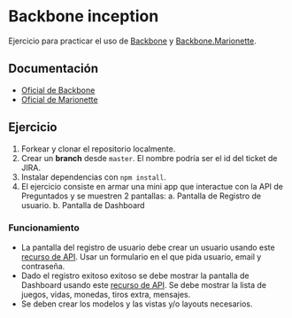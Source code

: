 # Backbone inception

Ejercicio para practicar el uso de [Backbone](http://backbonejs.org/) y [Backbone.Marionette](http://marionettejs.com/).

## Documentación

* [Oficial de Backbone](http://backbonejs.org/)
* [Oficial de Marionette](http://marionettejs.com/)

## Ejercicio

1. Forkear y clonar el repositorio localmente.
2. Crear un **branch** desde ``master``. El nombre podría ser el id del ticket de JIRA.
3. Instalar dependencias con ``npm install``.
4. El ejercicio consiste en armar una mini app que interactue con la API de Preguntados y se muestren 2 pantallas:
  a. Pantalla de Registro de usuario.
  b. Pantalla de Dashboard

### Funcionamiento

* La pantalla del registro de usuario debe crear un usuario usando este [recurso de API](http://confluence.etermax.com/confluence/pages/viewpage.action?pageId=12059865). Usar un formulario en el que pida usuario, email y contraseña.
* Dado el registro exitoso exitoso se debe mostrar la pantalla de Dashboard usando este [recurso de API](http://confluence.etermax.com/confluence/pages/viewpage.action?pageId=18090247). Se debe mostrar la lista de juegos, vidas, monedas, tiros extra, mensajes.
* Se deben crear los modelos y las vistas y/o layouts necesarios.


